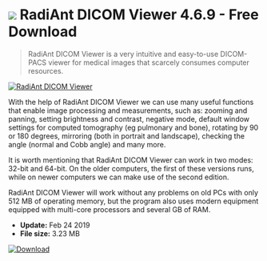 # ![](https://cdn.softexe.net/static/icon/win.gif) RadiAnt DICOM Viewer 4.6.9 - Free Download

> RadiAnt DICOM Viewer is a very intuitive and easy-to-use DICOM-PACS viewer for medical images that scarcely consumes computer resources.

[![RadiAnt DICOM Viewer](https://gallery.dpcdn.pl/imgc/Tools/89915/g_-_420x350_1.5_-_xea795ed1-d35b-4d8c-9656-5693f929d701.jpg)](https://softexe.net/win/multimedia/image-viewer/radiant-dicom-viewer:aRde.html)

With the help of RadiAnt DICOM Viewer we can use many useful functions that enable image processing and measurements, such as: zooming and panning, setting brightness and contrast, negative mode, default window settings for computed tomography (eg pulmonary and bone), rotating by 90 or 180 degrees, mirroring (both in portrait and landscape), checking the angle (normal and Cobb angle) and many more.
 
 It is worth mentioning that RadiAnt DICOM Viewer can work in two modes: 32-bit and 64-bit. On the older computers, the first of these versions runs, while on newer computers we can make use of the second edition.
 
 RadiAnt DICOM Viewer will work without any problems on old PCs with only 512 MB of operating memory, but the program also uses modern equipment equipped with multi-core processors and several GB of RAM.


- **Update:** Feb 24 2019
- **File size:** 3.23 MB

[![Download](https://cdn.softexe.net/static/img/download.png)](https://softexe.net/win/multimedia/image-viewer/radiant-dicom-viewer:aRde.html)

